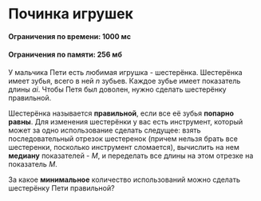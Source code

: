 # Починка игрушек
#### Ограничения по времени: 1000 мс
#### Ограничения по памяти: 256 мб
У мальчика Пети есть любимая игрушка - шестерёнка. Шестерёнка имеет зубья, всего в ней _n_ зубьев. Каждое зубье имеет показатель длины _ai_. Чтобы Петя был доволен, нужно сделать шестерёнку правильной.

Шестерёнка называется **правильной**, если все её зубья **попарно равны**. Для изменения шестерёнки у вас есть инструмент, который может за одно использование сделать следущее:
взять последовательный отрезок шестеренок (причем нельзя брать все шестеренки, посколько инструмент сломается), вычислить на нем **медиану** показателей - _M_, и переделать все длины на этом отрезке на показатель _M_.

За какое **минимальное** количество использований можно сделать шестерёнку Пети правильной?